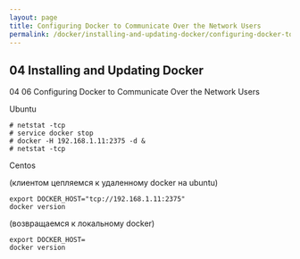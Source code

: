 ```yaml
---
layout: page
title: Configuring Docker to Communicate Over the Network Users
permalink: /docker/installing-and-updating-docker/configuring-docker-to-communicate-over-the-network/
---
```



## 04 Installing and Updating Docker

04 06 Configuring Docker to Communicate Over the Network Users

Ubuntu

    # netstat -tcp
    # service docker stop
    # docker -H 192.168.1.11:2375 -d &
    # netstat -tcp

Centos

(клиентом цепляемся к удаленному docker на ubuntu)

    export DOCKER_HOST="tcp://192.168.1.11:2375"
    docker version

(возвращаемся к локальному docker)

    export DOCKER_HOST=
    docker version
